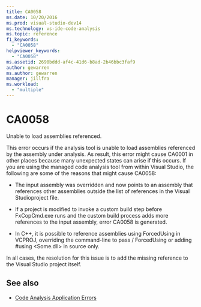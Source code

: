 ```yaml
---
title: CA0058
ms.date: 10/20/2016
ms.prod: visual-studio-dev14
ms.technology: vs-ide-code-analysis
ms.topic: reference
f1_keywords:
  - "CA0058"
helpviewer_keywords:
  - "CA0058"
ms.assetid: 2690bddd-af4c-41d6-b8ad-2b46bbc3faf9
author: gewarren
ms.author: gewarren
manager: jillfra
ms.workload:
  - "multiple"
---
```

# CA0058

Unable to load assemblies referenced.

This error occurs if the analysis tool is unable to load assemblies referenced by the assembly under analysis. As result, this error might cause CA0001 in other places because many unexpected states can arise if this occurs. If you are using the managed code analysis tool from within Visual Studio, the following are some of the reasons that might cause CA0058:

- The input assembly was overridden and now points to an assembly that references other assemblies outside the list of references in the Visual Studioproject file.

- If a project is modified to invoke a custom build step before FxCopCmd.exe runs and the custom build process adds more references to the input assembly, error CA0058 is generated.

- In C++, it is possible to reference assemblies using ForcedUsing in VCPROJ, overriding the command-line to pass / ForcedUsing or adding #using \<Some.dll> in source only.

In all cases, the resolution for this issue is to add the missing reference to the Visual Studio project itself.

## See also

- [Code Analysis Application Errors](../code-quality/code-analysis-application-errors.md)
